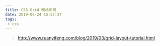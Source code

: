 ```yaml
---
title: CSS Grid 网格布局
date: 2019-06-24 15:57:37
tags:
 - css
---
```


> http://www.ruanyifeng.com/blog/2019/03/grid-layout-tutorial.html
